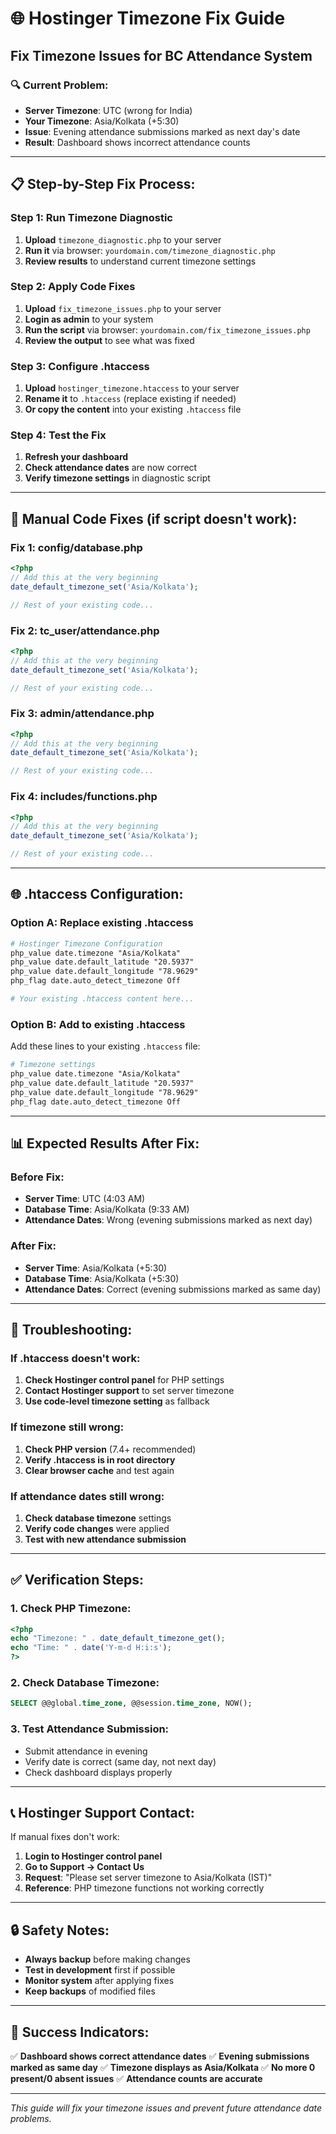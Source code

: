 # 🌐 Hostinger Timezone Fix Guide
## Fix Timezone Issues for BC Attendance System

### **🔍 Current Problem:**
- **Server Timezone**: UTC (wrong for India)
- **Your Timezone**: Asia/Kolkata (+5:30)
- **Issue**: Evening attendance submissions marked as next day's date
- **Result**: Dashboard shows incorrect attendance counts

---

## **📋 Step-by-Step Fix Process:**

### **Step 1: Run Timezone Diagnostic**
1. **Upload** `timezone_diagnostic.php` to your server
2. **Run it** via browser: `yourdomain.com/timezone_diagnostic.php`
3. **Review results** to understand current timezone settings

### **Step 2: Apply Code Fixes**
1. **Upload** `fix_timezone_issues.php` to your server
2. **Login as admin** to your system
3. **Run the script** via browser: `yourdomain.com/fix_timezone_issues.php`
4. **Review the output** to see what was fixed

### **Step 3: Configure .htaccess**
1. **Upload** `hostinger_timezone.htaccess` to your server
2. **Rename it** to `.htaccess` (replace existing if needed)
3. **Or copy the content** into your existing `.htaccess` file

### **Step 4: Test the Fix**
1. **Refresh your dashboard**
2. **Check attendance dates** are now correct
3. **Verify timezone settings** in diagnostic script

---

## **🔧 Manual Code Fixes (if script doesn't work):**

### **Fix 1: config/database.php**
```php
<?php
// Add this at the very beginning
date_default_timezone_set('Asia/Kolkata');

// Rest of your existing code...
```

### **Fix 2: tc_user/attendance.php**
```php
<?php
// Add this at the very beginning
date_default_timezone_set('Asia/Kolkata');

// Rest of your existing code...
```

### **Fix 3: admin/attendance.php**
```php
<?php
// Add this at the very beginning
date_default_timezone_set('Asia/Kolkata');

// Rest of your existing code...
```

### **Fix 4: includes/functions.php**
```php
<?php
// Add this at the very beginning
date_default_timezone_set('Asia/Kolkata');

// Rest of your existing code...
```

---

## **🌐 .htaccess Configuration:**

### **Option A: Replace existing .htaccess**
```apache
# Hostinger Timezone Configuration
php_value date.timezone "Asia/Kolkata"
php_value date.default_latitude "20.5937"
php_value date.default_longitude "78.9629"
php_flag date.auto_detect_timezone Off

# Your existing .htaccess content here...
```

### **Option B: Add to existing .htaccess**
Add these lines to your existing `.htaccess` file:
```apache
# Timezone settings
php_value date.timezone "Asia/Kolkata"
php_value date.default_latitude "20.5937"
php_value date.default_longitude "78.9629"
php_flag date.auto_detect_timezone Off
```

---

## **📊 Expected Results After Fix:**

### **Before Fix:**
- **Server Time**: UTC (4:03 AM)
- **Database Time**: Asia/Kolkata (9:33 AM)
- **Attendance Dates**: Wrong (evening submissions marked as next day)

### **After Fix:**
- **Server Time**: Asia/Kolkata (+5:30)
- **Database Time**: Asia/Kolkata (+5:30)
- **Attendance Dates**: Correct (evening submissions marked as same day)

---

## **🚨 Troubleshooting:**

### **If .htaccess doesn't work:**
1. **Check Hostinger control panel** for PHP settings
2. **Contact Hostinger support** to set server timezone
3. **Use code-level timezone setting** as fallback

### **If timezone still wrong:**
1. **Check PHP version** (7.4+ recommended)
2. **Verify .htaccess is in root directory**
3. **Clear browser cache** and test again

### **If attendance dates still wrong:**
1. **Check database timezone** settings
2. **Verify code changes** were applied
3. **Test with new attendance submission**

---

## **✅ Verification Steps:**

### **1. Check PHP Timezone:**
```php
<?php
echo "Timezone: " . date_default_timezone_get();
echo "Time: " . date('Y-m-d H:i:s');
?>
```

### **2. Check Database Timezone:**
```sql
SELECT @@global.time_zone, @@session.time_zone, NOW();
```

### **3. Test Attendance Submission:**
- Submit attendance in evening
- Verify date is correct (same day, not next day)
- Check dashboard displays properly

---

## **📞 Hostinger Support Contact:**

If manual fixes don't work:
1. **Login to Hostinger control panel**
2. **Go to Support → Contact Us**
3. **Request**: "Please set server timezone to Asia/Kolkata (IST)"
4. **Reference**: PHP timezone functions not working correctly

---

## **🔒 Safety Notes:**

- **Always backup** before making changes
- **Test in development** first if possible
- **Monitor system** after applying fixes
- **Keep backups** of modified files

---

## **🏁 Success Indicators:**

✅ **Dashboard shows correct attendance dates**
✅ **Evening submissions marked as same day**
✅ **Timezone displays as Asia/Kolkata**
✅ **No more 0 present/0 absent issues**
✅ **Attendance counts are accurate**

---

*This guide will fix your timezone issues and prevent future attendance date problems.*
